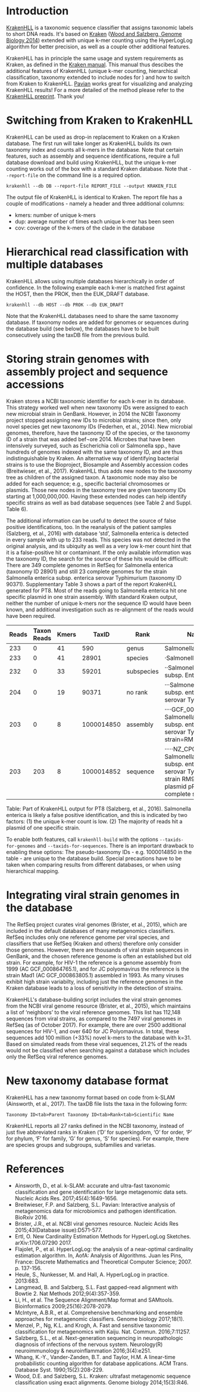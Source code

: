 Introduction
============

[KrakenHLL] is a taxonomic sequence classifier that assigns taxonomic labels to short DNA reads. It's based on [Kraken] ([Wood and Salzberg, Genome Biology 2014])
extended with unique k-mer counting using the HyperLogLog algorithm for better precision, as well as a couple other additional features.

KrakenHLL has in principle the same usage and system requirements as Kraken, as defined in the [Kraken manual]. This manual thus descibes the additional features of KrakenHLL (unique k-mer counting, hierarchical classification, taxonomy extended to include nodes for ) and how to switch from Kraken to KrakenHLL. [Pavian] works great for visualizing and analyzing KrakenHLL results! For a more detailed of the method please refer to the [KrakenHLL preprint]. Thank you!

[KrakenHLL]:                  http://ccb.jhu.edu/software/krakenhll/
[KrakenHLL GitHub repository]:   https://github.com/fbreitwieser/krakenhll
[Pavian]:   https://github.com/fbreitwieser/pavian
[KrakenHLL preprint]:            https://www.biorxiv.org/content/early/2018/04/03/262956   
[Kraken]:                     http://ccb.jhu.edu/software/kraken/
[Wood and Salzberg, Genome Biology 2014]:               http://genomebiology.com/2014/15/3/R46
[Kraken manual]:              http://ccb.jhu.edu/software/kraken/MANUAL.html



Switching from Kraken to KrakenHLL
==================================
KrakenHLL can be used as drop-in replacement to Kraken on a Kraken database. The first run will take longer as KrakenHLL builds its own taxonomy index and counts all k-mers in the database. Note that certain features, such as assembly and sequence identifications, require a full database download and build using KrakenHLL, but the unique k-mer counting works out of the box with a standard Kraken database. Note that `--report-file` on the command line is a required option. 
```
krakenhll --db DB --report-file REPORT_FILE --output KRAKEN_FILE
```
The output file of KrakenHLL is identical to Kraken. The report file has a couple of modifications - namely a header and three additional columns:

- kmers: number of unique k-mers
- dup: average number of times each unique k-mer has been seen
- cov: coverage of the k-mers of the clade in the database


Hierarchical read classification with multiple databases
========================================================
KrakenHLL allows using multiple databases hierarchically in order of confidence. In the following example each k-mer is matched first against the HOST, then the PROK, then the EUK_DRAFT database.
```
krakenhll --db HOST --db PROK --db EUK_DRAFT 
```
Note that the KrakenHLL databases need to share the same taxonomy database. If taxonomy nodes are added for genomes or sequences during the database build (see below), the databases have to be built consecutively using the taxDB file from the previous build.


Storing strain genomes with assembly project and sequence accessions
====================================================================
Kraken stores a NCBI taxonomic identifier for each k-mer in its database. This strategy worked well when new taxonomy IDs were assigned to each new microbial strain in GenBank. However, in 2014 the NCBI Taxonomy project stopped assigning new IDs to microbial strains; since then, only novel species get new taxonomy IDs (Federhen, et al., 2014). New microbial genomes, therefore, have the taxonomy ID of the species, or the taxonomy ID of a strain that was added bef¬ore 2014. Microbes that have been intensively surveyed, such as Escherichia coli or Salmonella spp., have hundreds of genomes indexed with the same taxonomy ID, and are thus indistinguishable by Kraken. An alternative way of identifying bacterial strains is to use the Bioproject, Biosample and Assembly accession codes (Breitwieser, et al., 2017). KrakenHLL thus adds new nodes to the taxonomy tree as children of the assigned taxon. A taxonomic node may also be added for each sequence; e.g., specific bacterial chromosomes or plasmids. Those new nodes in the taxonomy tree are given taxonomy IDs starting at 1,000,000,000. Having these extended nodes can help identify specific strains as well as bad database sequences (see Table 2 and Suppl. Table 6).

The additional information can be useful to detect the source of false positive identifications, too. In the reanalysis of the patient samples (Salzberg, et al., 2016) with database ‘std’, Salmonella enterica is detected in every sample with up to 233 reads. This species was not detected in the original analysis, and its ubiquity as well as a very low k-mer count hint that it is a false-positive hit or contaminant. If the only available information was the taxonomy ID, the search for the source of these hits would be difficult: There are 349 complete genomes in RefSeq for Salmonella enterica (taxonomy ID 28901) and still 23 complete genomes for the strain Salmonella enterica subsp. enterica serovar Typhimurium (taxonomy ID 90371). Supplementary Table 3 shows a part of the report KrakenHLL generated for PT8. Most of the reads going to Salmonella enterica hit one specific plasmid in one strain assembly. With standard Kraken output, neither the number of unique k-mers nor the sequence ID would have been known, and additional investigation such as re-alignment of the reads would have been required. 

| Reads |	Taxon Reads |	Kmers |	TaxID |	Rank |	Name |
|-|-|-|-|-|-|
|233	|0|	41|	590|	genus|	Salmonella
|233	|0|	41	|28901|	species|	·Salmonella enterica
|232	|0|	33	|59201|	subspecies|	··Salmonella enterica subsp. Enterica
|204	|0|	19	|90371|	no rank|	···Salmonella enterica subsp. enterica serovar Typhimurium
|203	|0|	8	|1000014850|	assembly|	····GCF_001617585.1 Salmonella enterica subsp. enterica serovar Typhimurium strain=RM9437
|203	|203	|8	|1000014852| 	sequence	| ·····NZ_CP014577.1 Salmonella enterica subsp. enterica serovar Typhimurium strain RM9437 plasmid pRM9437, complete sequence |

Table: Part of KrakenHLL output for PT8 (Salzberg, et al., 2016). Salmonella enterica is likely a false positive identification, and this is indicated by two factors: (1) the unique k-mer count is low. (2) The majority of reads hit a plasmid of one specific strain. 

To enable both features, call `krakenhll-build` with the options `--taxids-for-genomes` and `--taxids-for-sequences`. There is an important drawback to enabling these options: The pseudo-taxonomy IDs - e.g. 1000014850 in the table - are unique to the database build. Special precautions have to be taken when comparing results from different databases, or when using hierarchical mapping.

Integrating viral strain genomes in the database
================================================
The RefSeq project curates viral genomes (Brister, et al., 2015), which are included in the default databases of many metagenomics classifiers. RefSeq includes only one reference genome per viral species, and classifiers that use RefSeq (Kraken and others) therefore only consider those genomes. However, there are thousands of viral strain sequences in GenBank, and the chosen reference genome is often an established but old strain. For example, for HIV-1 the reference is a genome assembly from 1999 (AC GCF_000864765.1), and for JC polyomavirus the reference is the strain Mad1 (AC GCF_000863805.1) assembled in 1993. As many viruses exhibit high strain variabilty, including just the reference genomes in the Kraken database leads to a loss of sensitivity in the detection of strains.

KrakenHLL's database-building script includes the viral strain genomes from the NCBI viral genome resource (Brister, et al., 2015), which maintains a list of ‘neighbors’ to the viral reference genomes. This list has 112,148 sequences from viral strains, as compared to the 7497 viral genomes in RefSeq (as of October 2017). For example, there are over 2500 additional sequences for HIV-1, and over 640 for JC Polyomavirus. In total, these sequences add 100 million (+33%) novel k-mers to the database with k=31. Based on simulated reads from these viral sequences, 21.2% of the reads would not be classified when searching against a database which includes only the RefSeq viral reference genomes.

New taxonomy database format
============================
KrakenHLL has a new taxonomy format based on code from k-SLAM (Ainsworth, et al., 2017). The taxDB file lists the taxa in the following form:
```
Taxonomy ID<tab>Parent Taxonomy ID<tab>Rank<tab>Scientific Name
```
KrakenHLL reports all 27 ranks defined in the NCBI taxonomy, instead of just five abbreviated ranks in Kraken (‘D’ for superkingdom, ‘O’ for order, ‘P’ for phylum, ‘F’ for family, ‘G’ for genus, ‘S’ for species). For example, there are species groups and subgroups, subfamilies and varietas.

References
==========
- Ainsworth, D., et al. k-SLAM: accurate and ultra-fast taxonomic classification and gene identification for large metagenomic data sets. Nucleic Acids Res. 2017;45(4):1649-1656.
- Breitwieser, F.P. and Salzberg, S.L. Pavian: Interactive analysis of metagenomics data for microbiomics and pathogen identification. BioRxiv 2016.
- Brister, J.R., et al. NCBI viral genomes resource. Nucleic Acids Res 2015;43(Database issue):D571-577.
- Ertl, O. New Cardinality Estimation Methods for HyperLogLog Sketches. arXiv:1706.07290 2017.
- Flajolet, P., et al. HyperLogLog: the analysis of a near-optimal cardinality estimation algorithm. In, AofA: Analysis of Algorithms. Juan les Pins, France: Discrete Mathematics and Theoretical Computer Science; 2007. p. 137-156.
- Heule, S., Nunkesser, M. and Hall, A. HyperLogLog in practice. 2013:683.
- Langmead, B. and Salzberg, S.L. Fast gapped-read alignment with Bowtie 2. Nat Methods 2012;9(4):357-359.
- Li, H., et al. The Sequence Alignment/Map format and SAMtools. Bioinformatics 2009;25(16):2078-2079.
- McIntyre, A.B.R., et al. Comprehensive benchmarking and ensemble approaches for metagenomic classifiers. Genome biology 2017;18(1).
- Menzel, P., Ng, K.L. and Krogh, A. Fast and sensitive taxonomic classification for metagenomics with Kaiju. Nat. Commun. 2016;7:11257.
- Salzberg, S.L., et al. Next-generation sequencing in neuropathologic diagnosis of infections of the nervous system. Neurology(R) neuroimmunology & neuroinflammation 2016;3(4):e251.
- Whang, K.-Y., Vander-Zanden, B.T. and Taylor, H.M. A linear-time probabilistic counting algorithm for database applications. ACM Trans. Database Syst. 1990;15(2):208-229.
- Wood, D.E. and Salzberg, S.L. Kraken: ultrafast metagenomic sequence classification using exact alignments. Genome biology 2014;15(3):R46.



